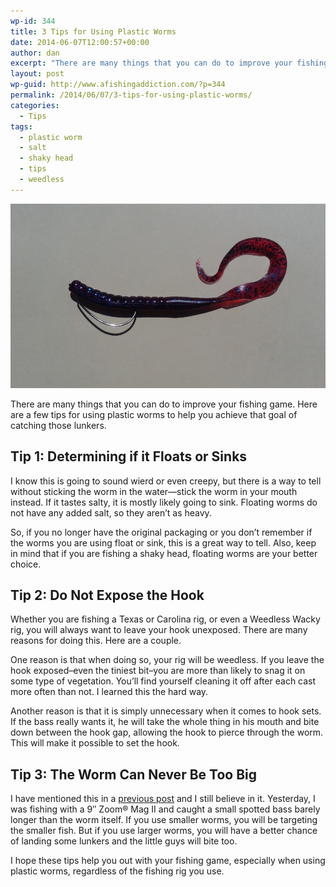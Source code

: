 ```yaml
---
wp-id: 344
title: 3 Tips for Using Plastic Worms
date: 2014-06-07T12:00:57+00:00
author: dan
excerpt: "There are many things that you can do to improve your fishing game. Here are a few tips for using plastic worms to help you achieve that goal of catching those lunkers."
layout: post
wp-guid: http://www.afishingaddiction.com/?p=344
permalink: /2014/06/07/3-tips-for-using-plastic-worms/
categories:
  - Tips
tags:
  - plastic worm
  - salt
  - shaky head
  - tips
  - weedless
---
```

<img src="/images/weedless-worm.jpg" alt="Weedless Worm" width="550" height="295" class="aligncenter size-large wp-image-351" />

There are many things that you can do to improve your fishing game. Here are a few tips for using plastic worms to help you achieve that goal of catching those lunkers.

## Tip 1: Determining if it Floats or Sinks

I know this is going to sound wierd or even creepy, but there is a way to tell without sticking the worm in the water&mdash;stick the worm in your mouth instead. If it tastes salty, it is mostly likely going to sink. Floating worms do not have any added salt, so they aren&#8217;t as heavy.

So, if you no longer have the original packaging or you don&#8217;t remember if the worms you are using float or sink, this is a great way to tell. Also, keep in mind that if you are fishing a shaky head, floating worms are your better choice.

## Tip 2: Do Not Expose the Hook

Whether you are fishing a Texas or Carolina rig, or even a Weedless Wacky rig, you will always want to leave your hook unexposed. There are many reasons for doing this. Here are a couple.

One reason is that when doing so, your rig will be weedless. If you leave the hook exposed&ndash;even the tiniest bit&ndash;you are more than likely to snag it on some type of vegetation. You&#8217;ll find yourself cleaning it off after each cast more often than not. I learned this the hard way.

Another reason is that it is simply unnecessary when it comes to hook sets. If the bass really wants it, he will take the whole thing in his mouth and bite down between the hook gap, allowing the hook to pierce through the worm. This will make it possible to set the hook.

## Tip 3: The Worm Can Never Be Too Big

I have mentioned this in a [previous post](/2014/06/02/3-largemouth-bass-observations/ "3 Largemouth Bass Observations") and I still believe in it. Yesterday, I was fishing with a 9&#8243; Zoom&reg; Mag II and caught a small spotted bass barely longer than the worm itself. If you use smaller worms, you will be targeting the smaller fish. But if you use larger worms, you will have a better chance of landing some lunkers and the little guys will bite too.

I hope these tips help you out with your fishing game, especially when using plastic worms, regardless of the fishing rig you use.
